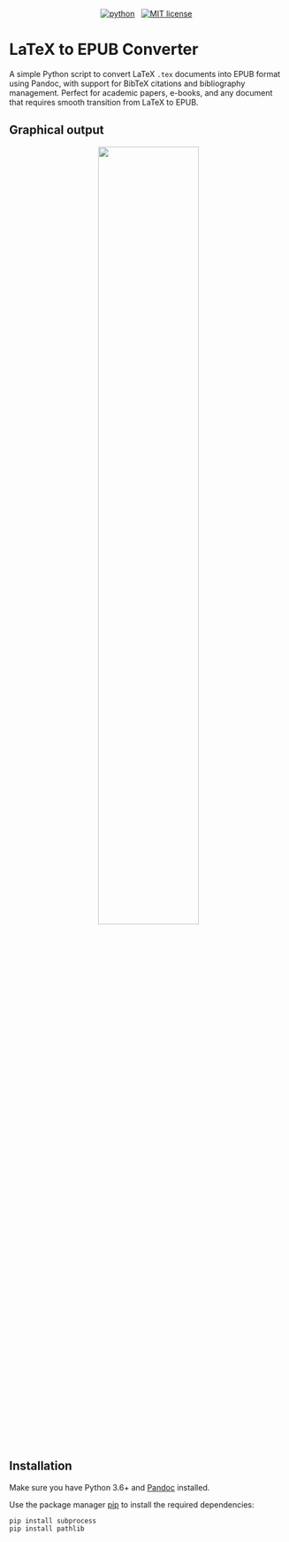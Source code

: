 <!-- badges -->
<p align="center">
    <a href="https://www.python.org/">
        <img src="https://img.shields.io/badge/python-v3-brightgreen.svg" alt="python"></a> &nbsp;
    <a href="https://opensource.org/licenses/MIT">
        <img src="https://img.shields.io/badge/license-MIT-brightgreen.svg" alt="MIT license"></a> &nbsp;
</p>

<!-- content -->

# LaTeX to EPUB Converter

A simple Python script to convert LaTeX `.tex` documents into EPUB format using Pandoc, with support for BibTeX citations and bibliography management. Perfect for academic papers, e-books, and any document that requires smooth transition from LaTeX to EPUB.

## Graphical output

<p align="center">
    <img width=60% src="https://github.com/enginance/latex-to-epub/blob/main/images/sample_output.png">
</p>

## Installation

Make sure you have Python 3.6+ and [Pandoc](https://pandoc.org/installing.html) installed.

Use the package manager [pip](https://pip.pypa.io/en/stable/) to install the required dependencies:

```bash
pip install subprocess
pip install pathlib
